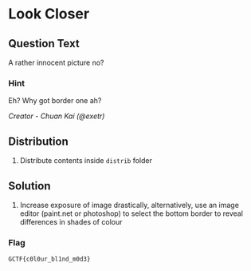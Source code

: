 # Look Closer

## Question Text
A rather innocent picture no?

### Hint
Eh? Why got border one ah?

*Creator - Chuan Kai (@exetr)*

## Distribution
1. Distribute contents inside `distrib` folder

## Solution
1. Increase exposure of image drastically, alternatively, use an image editor (paint.net or photoshop) to select the bottom border to reveal differences in shades of colour
### Flag
`GCTF{c0l0ur_bl1nd_m0d3}`